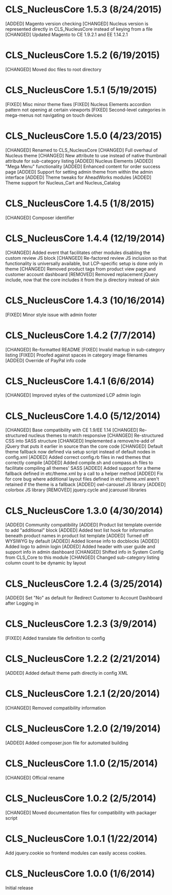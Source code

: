 CLS_NucleusCore 1.5.3 (8/24/2015)
=======================================
[ADDED] Magento version checking
[CHANGED] Nucleus version is represented directly in CLS_NucleusCore instead of keying from a file
[CHANGED] Updated Magento to CE 1.9.2.1 and EE 1.14.2.1

CLS_NucleusCore 1.5.2 (6/19/2015)
=======================================
[CHANGED] Moved doc files to root directory

CLS_NucleusCore 1.5.1 (5/19/2015)
=======================================
[FIXED] Misc minor theme fixes
[FIXED] Nucleus Elements accordion pattern not opening at certain viewports
[FIXED] Second-level categories in mega-menus not navigating on touch devices

CLS_NucleusCore 1.5.0 (4/23/2015)
=======================================
[CHANGED] Renamed to CLS_NucleusCore
[CHANGED] Full overhaul of Nucleus theme
[CHANGED] New attribute to use instead of native thumbnail attribute for sub-category listing
[ADDED] Nucleus Elements
[ADDED] "Mega Menu" functionality
[ADDED] Enhanced content for order success page
[ADDED] Support for setting admin theme from within the admin interface
[ADDED] Theme tweaks for AheadWorks modules
[ADDED] Theme support for Nucleus_Cart and Nucleus_Catalog

CLS_NucleusCore 1.4.5 (1/8/2015)
=======================================
[CHANGED] Composer identifier

CLS_NucleusCore 1.4.4 (12/19/2014)
=======================================
[CHANGED] Added event that facilitates other modules disabling the custom review JS block
[CHANGED] Re-factored review JS inclusion so that functionality is universally available, but LCP-specific setup is done only in theme
[CHANGED] Removed product tags from product view page and customer account dashboard
[REMOVED] Removed replacement jQuery include, now that the core includes it from the js directory instead of skin

CLS_NucleusCore 1.4.3 (10/16/2014)
=======================================
[FIXED] Minor style issue with admin footer

CLS_NucleusCore 1.4.2 (7/7/2014)
=======================================
[CHANGED] Re-formatted README
[FIXED] Invalid markup in sub-category listing
[FIXED] Proofed against spaces in category image filenames
[ADDED] Override of PayPal info code

CLS_NucleusCore 1.4.1 (6/6/2014)
=======================================
[CHANGED] Improved styles of the customized LCP admin login

CLS_NucleusCore 1.4.0 (5/12/2014)
=======================================
[CHANGED] Base compatibility with CE 1.9/EE 1.14
[CHANGED] Re-structured nucleus themes to match responsive
[CHANGED] Re-structured CSS into SASS structure
[CHANGED] Implemented a remove/re-add of jQuery that puts it earlier in source than the core code
[CHANGED] Default theme fallback now defined via setup script instead of default nodes in config.xml
[ADDED] Added correct config.rb files in rwd themes that correctly compile
[ADDED] Added compile.sh and compass.sh files to facilitate compiling all themes' SASS
[ADDED] Added support for a theme fallback defined in etc/theme.xml by a call to a helper method
[ADDED] Fix for core bug where additional layout files defined in etc/theme.xml aren't retained if the theme is a fallback
[ADDED] owl-carousel JS library
[ADDED] colorbox JS library
[REMOVED] jquery.cycle and jcarousel libraries

CLS_NucleusCore 1.3.0 (4/30/2014)
=======================================
[ADDED] Community compatibility
[ADDED] Product list template override to add "additional" block
[ADDED] Added text list hook for information beneath product names in product list template
[ADDED] Turned off WYSIWYG by default
[ADDED] Added license info to docblocks
[ADDED] Added logo to admin login
[ADDED] Added header with user guide and support info in admin dashboard
[CHANGED] Shifted info in System Config from CLS_Core to this module
[CHANGED] Changed sub-category listing column count to be dynamic by layout

CLS_NucleusCore 1.2.4 (3/25/2014)
=======================================
[ADDED] Set "No" as default for Redirect Customer to Account Dashboard after Logging in

CLS_NucleusCore 1.2.3 (3/9/2014)
=======================================
[FIXED] Added translate file definition to config

CLS_NucleusCore 1.2.2 (2/21/2014)
=======================================
[ADDED] Added default theme path directly in config XML

CLS_NucleusCore 1.2.1 (2/20/2014)
=======================================
[CHANGED] Removed compatibility information

CLS_NucleusCore 1.2.0 (2/19/2014)
=======================================
[ADDED] Added composer.json file for automated building

CLS_NucleusCore 1.1.0 (2/15/2014)
=======================================
[CHANGED] Official rename

CLS_NucleusCore 1.0.2 (2/5/2014)
=======================================
[CHANGED] Moved documentation files for compatibility with packager script

CLS_NucleusCore 1.0.1 (1/22/2014)
=======================================
Add jquery.cookie so frontend modules can easily access cookies.

CLS_NucleusCore 1.0.0 (1/6/2014)
=======================================
Initial release
